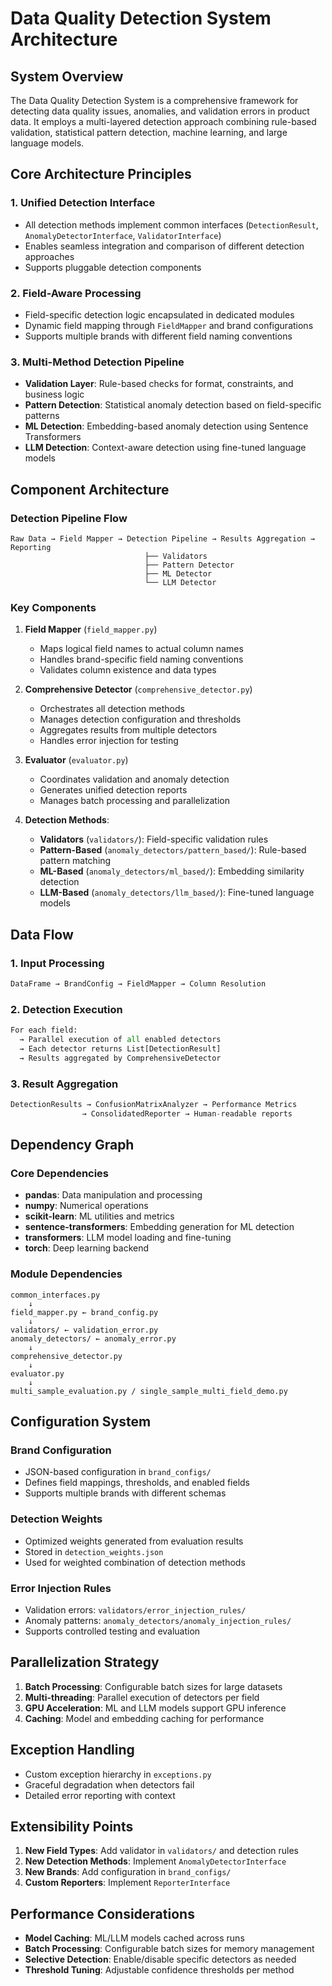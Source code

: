 # Data Quality Detection System Architecture

## System Overview

The Data Quality Detection System is a comprehensive framework for detecting data quality issues, anomalies, and validation errors in product data. It employs a multi-layered detection approach combining rule-based validation, statistical pattern detection, machine learning, and large language models.

## Core Architecture Principles

### 1. **Unified Detection Interface**
- All detection methods implement common interfaces (`DetectionResult`, `AnomalyDetectorInterface`, `ValidatorInterface`)
- Enables seamless integration and comparison of different detection approaches
- Supports pluggable detection components

### 2. **Field-Aware Processing**
- Field-specific detection logic encapsulated in dedicated modules
- Dynamic field mapping through `FieldMapper` and brand configurations
- Supports multiple brands with different field naming conventions

### 3. **Multi-Method Detection Pipeline**
- **Validation Layer**: Rule-based checks for format, constraints, and business logic
- **Pattern Detection**: Statistical anomaly detection based on field-specific patterns
- **ML Detection**: Embedding-based anomaly detection using Sentence Transformers
- **LLM Detection**: Context-aware detection using fine-tuned language models

## Component Architecture

### Detection Pipeline Flow

```
Raw Data → Field Mapper → Detection Pipeline → Results Aggregation → Reporting
                              ├── Validators
                              ├── Pattern Detector
                              ├── ML Detector
                              └── LLM Detector
```

### Key Components

1. **Field Mapper** (`field_mapper.py`)
   - Maps logical field names to actual column names
   - Handles brand-specific field naming conventions
   - Validates column existence and data types

2. **Comprehensive Detector** (`comprehensive_detector.py`)
   - Orchestrates all detection methods
   - Manages detection configuration and thresholds
   - Aggregates results from multiple detectors
   - Handles error injection for testing

3. **Evaluator** (`evaluator.py`)
   - Coordinates validation and anomaly detection
   - Generates unified detection reports
   - Manages batch processing and parallelization

4. **Detection Methods**:
   - **Validators** (`validators/`): Field-specific validation rules
   - **Pattern-Based** (`anomaly_detectors/pattern_based/`): Rule-based pattern matching
   - **ML-Based** (`anomaly_detectors/ml_based/`): Embedding similarity detection
   - **LLM-Based** (`anomaly_detectors/llm_based/`): Fine-tuned language models

## Data Flow

### 1. **Input Processing**
```python
DataFrame → BrandConfig → FieldMapper → Column Resolution
```

### 2. **Detection Execution**
```python
For each field:
  → Parallel execution of all enabled detectors
  → Each detector returns List[DetectionResult]
  → Results aggregated by ComprehensiveDetector
```

### 3. **Result Aggregation**
```python
DetectionResults → ConfusionMatrixAnalyzer → Performance Metrics
                → ConsolidatedReporter → Human-readable reports
```

## Dependency Graph

### Core Dependencies
- **pandas**: Data manipulation and processing
- **numpy**: Numerical operations
- **scikit-learn**: ML utilities and metrics
- **sentence-transformers**: Embedding generation for ML detection
- **transformers**: LLM model loading and fine-tuning
- **torch**: Deep learning backend

### Module Dependencies
```
common_interfaces.py
    ↓
field_mapper.py ← brand_config.py
    ↓
validators/ ← validation_error.py
anomaly_detectors/ ← anomaly_error.py
    ↓
comprehensive_detector.py
    ↓
evaluator.py
    ↓
multi_sample_evaluation.py / single_sample_multi_field_demo.py
```

## Configuration System

### Brand Configuration
- JSON-based configuration in `brand_configs/`
- Defines field mappings, thresholds, and enabled fields
- Supports multiple brands with different schemas

### Detection Weights
- Optimized weights generated from evaluation results
- Stored in `detection_weights.json`
- Used for weighted combination of detection methods

### Error Injection Rules
- Validation errors: `validators/error_injection_rules/`
- Anomaly patterns: `anomaly_detectors/anomaly_injection_rules/`
- Supports controlled testing and evaluation

## Parallelization Strategy

1. **Batch Processing**: Configurable batch sizes for large datasets
2. **Multi-threading**: Parallel execution of detectors per field
3. **GPU Acceleration**: ML and LLM models support GPU inference
4. **Caching**: Model and embedding caching for performance

## Exception Handling

- Custom exception hierarchy in `exceptions.py`
- Graceful degradation when detectors fail
- Detailed error reporting with context

## Extensibility Points

1. **New Field Types**: Add validator in `validators/` and detection rules
2. **New Detection Methods**: Implement `AnomalyDetectorInterface`
3. **New Brands**: Add configuration in `brand_configs/`
4. **Custom Reporters**: Implement `ReporterInterface`

## Performance Considerations

- **Model Caching**: ML/LLM models cached across runs
- **Batch Processing**: Configurable batch sizes for memory management
- **Selective Detection**: Enable/disable specific detectors as needed
- **Threshold Tuning**: Adjustable confidence thresholds per method